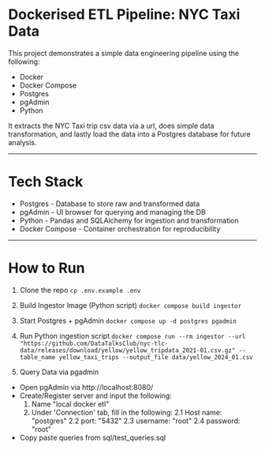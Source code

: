 # Dockerised ETL Pipeline: NYC Taxi Data

This project demonstrates a simple data engineering pipeline using the following:

- Docker
- Docker Compose
- Postgres
- pgAdmin
- Python

It extracts the NYC Taxi trip csv data via a url, does simple data transformation, and lastly load the data into a Postgres database for future analysis.

---

# Tech Stack

- Postgres - Database to store raw and transformed data
- pgAdmin - UI browser for querying and managing the DB
- Python - Pandas and SQLAlchemy for ingestion and transformation
- Docker Compose - Container orchestration for reproducibility

---

# How to Run

1. Clone the repo
   `cp .env.example .env`

2. Build Ingestor Image (Python script)
   `docker compose build ingestor`

3. Start Postgres + pgAdmin
   `docker compose up -d postgres pgadmin`

4. Run Python ingestion script
   `docker compose run --rm ingestor --url "https://github.com/DataTalksClub/nyc-tlc-data/releases/download/yellow/yellow_tripdata_2021-01.csv.gz" --table_name yellow_taxi_trips --output_file data/yellow_2024_01.csv`

5. Query Data via pgadmin

- Open pgAdmin via http://localhost:8080/
- Create/Register server and input the following:
  1. Name "local docker etl"
  2. Under 'Connection' tab, fill in the following:
     2.1 Host name: "postgres"
     2.2 port: "5432"
     2.3 username: "root"
     2.4 password: "root"
- Copy paste queries from sql/test_queries.sql
